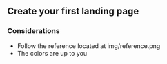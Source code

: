 ## Create your first landing page

### Considerations

- Follow the reference located at img/reference.png
- The colors are up to you